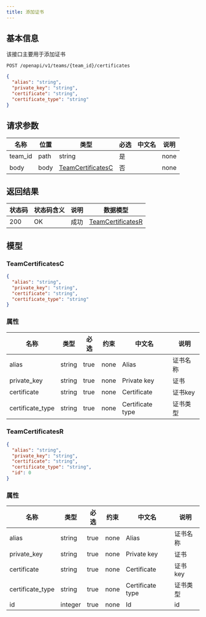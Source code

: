 ```yaml
---
title: 添加证书
---
```


## 基本信息

该接口主要用于添加证书

```shell title="请求路径"
POST /openapi/v1/teams/{team_id}/certificates
```

```json title="Body 请求体示例"
{
  "alias": "string",
  "private_key": "string",
  "certificate": "string",
  "certificate_type": "string"
}
```

## 请求参数

| 名称    | 位置 | 类型                                          | 必选 | 中文名 | 说明 |
| ------- | ---- | --------------------------------------------- | ---- | ------ | ---- |
| team_id | path | string                                        | 是   |        | none |
| body    | body | [TeamCertificatesC](#schemateamcertificatesc) | 否   |        | none |

## 返回结果

| 状态码 | 状态码含义                                              | 说明 | 数据模型 |
| ------ | ------------------------------------------------------- | ---- | -------- |
| 200    | OK | 成功 | [TeamCertificatesR](#schemateamcertificatesr)   |

## 模型

### TeamCertificatesC<a id="schemateamcertificatesc"></a>

```json
{
  "alias": "string",
  "private_key": "string",
  "certificate": "string",
  "certificate_type": "string"
}
```

### 属性

| 名称             | 类型   | 必选 | 约束 | 中文名           | 说明     |
| ---------------- | ------ | ---- | ---- | ---------------- | -------- |
| alias            | string | true | none | Alias            | 证书名称 |
| private_key      | string | true | none | Private key      | 证书     |
| certificate      | string | true | none | Certificate      | 证书key  |
| certificate_type | string | true | none | Certificate type | 证书类型 |

### TeamCertificatesR<a id="schemateamcertificatesr"></a>

```json
{
  "alias": "string",
  "private_key": "string",
  "certificate": "string",
  "certificate_type": "string",
  "id": 0
}
```

### 属性

| 名称             | 类型    | 必选 | 约束 | 中文名           | 说明     |
| ---------------- | ------- | ---- | ---- | ---------------- | -------- |
| alias            | string  | true | none | Alias            | 证书名称 |
| private_key      | string  | true | none | Private key      | 证书     |
| certificate      | string  | true | none | Certificate      | 证书key  |
| certificate_type | string  | true | none | Certificate type | 证书类型 |
| id               | integer | true | none | Id               | id       |

